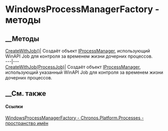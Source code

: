 # WindowsProcessManagerFactory - методы
##  __Методы
[CreateWithJob()](M_Chronos_Platform_Processes_WindowsProcessManagerFactory_CreateWithJob.htm)|
Создаёт объект
[IProcessManager](T_Chronos_Platform_Processes_IProcessManager.htm),
использующий WinAPI Job для контроля за временем жизни дочерних процессов.  
---|---  
[CreateWithJob(ProcessJob)](M_Chronos_Platform_Processes_WindowsProcessManagerFactory_CreateWithJob_1.htm)|
Создаёт объект
[IProcessManager](T_Chronos_Platform_Processes_IProcessManager.htm),
использующий указанный WinAPI Job для контроля за временем жизни дочерних
процессов.  
## __См. также
#### Ссылки
[WindowsProcessManagerFactory -
](T_Chronos_Platform_Processes_WindowsProcessManagerFactory.htm)
[Chronos.Platform.Processes - пространство
имён](N_Chronos_Platform_Processes.htm)
